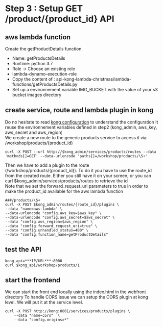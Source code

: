 # Step 3 : Setup GET /product/{product_id} API

## aws lambda function

Create the getProductDetails function.
- Name: getProductsDetails
- Runtime: python 3.7
- Role -> Choose an existing role
- lambda-dynamo-execution-role
- Copy the content of : api-kong-lambda-christmas/lambda-functions/getProductsDetails.py
- Set up a environnement variable IMG_BUCKET with the value of your s3 bucket images directory

## create service, route and lambda plugin in kong

Do no hesitate to read [kong configuration](../../../../kong/kond.md) to understand the configuration
It reuse the environnement variables defined in step2 (kong_admin, aws_key, aws_secret and aws_region)
</br> We create a new route to the generic products service to access it via /workshop/products/{product_id}

```
curl -X POST --url http://$kong_admin/services/products/routes --data 'methods[]=GET' --data-urlencode 'paths[]=/workshop/products/\S+'
```

Then we have to add a plugin to the route (/workshop/products/{product_id}). To do it you have to use the route_id from the created route. Either you still have it on your screen, or you can curl $kong_admin/services/products/routes to retrieve the id
</br>Note that we set the forward_request_uri parameters to true in order to make the product_id available for the aws lambda function
```
###/products/\S+
curl -X POST $kong_admin/routes/{route_id}/plugins \
--data "name=aws-lambda" \
--data-urlencode "config.aws_key=$aws_key" \
--data-urlencode "config.aws_secret=$aws_secret" \
--data "config.aws_region=$aws_region" \
--data "config.forward_request_uri=true" \
--data "config.unhandled_status=400" \
--data "config.function_name=getProductDetails"

```

## test the API
```
kong_api=***IP/URL***:8000
curl $kong_api/workshop/products/1
```

## start the frontend

We can start the front end locally using the index.html in the webfront directory
To handle CORS issue we can setup the CORS plugin at kong level. We will put it at the service level.

```
curl -X POST http://kong:8001/services/products/plugins \
    --data "name=cors"  \
    --data "config.origins=*"
```


